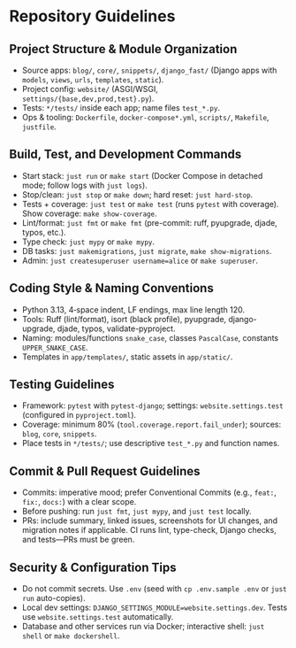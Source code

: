 # Repository Guidelines

## Project Structure & Module Organization
- Source apps: `blog/`, `core/`, `snippets/`, `django_fast/` (Django apps with `models`, `views`, `urls`, `templates`, `static`).
- Project config: `website/` (ASGI/WSGI, `settings/{base,dev,prod,test}.py`).
- Tests: `*/tests/` inside each app; name files `test_*.py`.
- Ops & tooling: `Dockerfile`, `docker-compose*.yml`, `scripts/`, `Makefile`, `justfile`.

## Build, Test, and Development Commands
- Start stack: `just run` or `make start` (Docker Compose in detached mode; follow logs with `just logs`).
- Stop/clean: `just stop` or `make down`; hard reset: `just hard-stop`.
- Tests + coverage: `just test` or `make test` (runs `pytest` with coverage). Show coverage: `make show-coverage`.
- Lint/format: `just fmt` or `make fmt` (pre-commit: ruff, pyupgrade, djade, typos, etc.).
- Type check: `just mypy` or `make mypy`.
- DB tasks: `just makemigrations`, `just migrate`, `make show-migrations`.
- Admin: `just createsuperuser username=alice` or `make superuser`.

## Coding Style & Naming Conventions
- Python 3.13, 4‑space indent, LF endings, max line length 120.
- Tools: Ruff (lint/format), isort (black profile), pyupgrade, django-upgrade, djade, typos, validate-pyproject.
- Naming: modules/functions `snake_case`, classes `PascalCase`, constants `UPPER_SNAKE_CASE`.
- Templates in `app/templates/`, static assets in `app/static/`.

## Testing Guidelines
- Framework: `pytest` with `pytest-django`; settings: `website.settings.test` (configured in `pyproject.toml`).
- Coverage: minimum 80% (`tool.coverage.report.fail_under`); sources: `blog`, `core`, `snippets`.
- Place tests in `*/tests/`; use descriptive `test_*.py` and function names.

## Commit & Pull Request Guidelines
- Commits: imperative mood; prefer Conventional Commits (e.g., `feat:`, `fix:`, `docs:`) with a clear scope.
- Before pushing: run `just fmt`, `just mypy`, and `just test` locally.
- PRs: include summary, linked issues, screenshots for UI changes, and migration notes if applicable. CI runs lint, type-check, Django checks, and tests—PRs must be green.

## Security & Configuration Tips
- Do not commit secrets. Use `.env` (seed with `cp .env.sample .env` or `just run` auto-copies).
- Local dev settings: `DJANGO_SETTINGS_MODULE=website.settings.dev`. Tests use `website.settings.test` automatically.
- Database and other services run via Docker; interactive shell: `just shell` or `make dockershell`.
